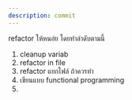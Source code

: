 ```yaml
---
description: commit
---
```


refactor ให้หนอ่ย โดยทำลำดับตามนี้
1. cleanup variab
2. refactor in file 
3. refactor แยกไฟล์ ถ้าควรทำ
2. เขียนแบบ functional programming
3. 
